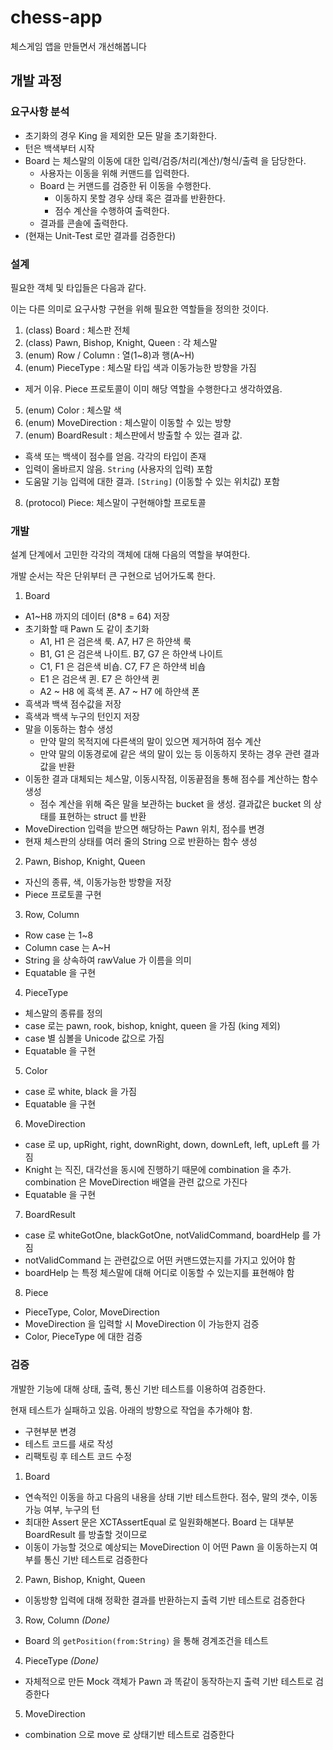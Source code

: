 # chess-app
체스게임 앱을 만들면서 개선해봅니다

## 개발 과정

### 요구사항 분석

* 초기화의 경우 King 을 제외한 모든 말을 초기화한다.
* 턴은 백색부터 시작
* Board 는 체스말의 이동에 대한 입력/검증/처리(계산)/형식/출력 을 담당한다.
  * 사용자는 이동을 위해 커맨드를 입력한다.
  * Board 는 커맨드를 검증한 뒤 이동을 수행한다.
    - 이동하지 못할 경우 상태 혹은 결과를 반환한다.
    - 점수 계산을 수행하여 출력한다.
  * 결과를 콘솔에 출력한다.
* (현재는 Unit-Test 로만 결과를 검증한다)

### 설계

필요한 객체 및 타입들은 다음과 같다.

이는 다른 의미로 요구사항 구현을 위해 필요한 역할들을 정의한 것이다.

1. (class) Board : 체스판 전체
2. (class) Pawn, Bishop, Knight, Queen : 각 체스말
3. (enum) Row / Column : 열(1~8)과 행(A~H)
4. (enum) PieceType : 체스말 타입 색과 이동가능한 방향을 가짐
  - 제거 이유. Piece 프로토콜이 이미 해당 역할을 수행한다고 생각하였음.
5. (enum) Color : 체스말 색
6. (enum) MoveDirection : 체스말이 이동할 수 있는 방향
7. (enum) BoardResult : 체스판에서 방출할 수 있는 결과 값.
  * 흑색 또는 백색이 점수를 얻음. 각각의 타입이 존재
  * 입력이 올바르지 않음. `String` (사용자의 입력) 포함
  * 도움말 기능 입력에 대한 결과. `[String]` (이동할 수 있는 위치값) 포함
8. (protocol) Piece: 체스말이 구현해야할 프로토콜

### 개발

설계 단계에서 고민한 각각의 객체에 대해 다음의 역할을 부여한다.

개발 순서는 작은 단위부터 큰 구현으로 넘어가도록 한다.

1. Board
  - A1~H8 까지의 데이터 (8\*8 = 64) 저장
  - 초기화할 때 Pawn 도 같이 초기화
    - A1, H1 은 검은색 룩. A7, H7 은 하얀색 룩
    - B1, G1 은 검은색 나이트. B7, G7 은 하얀색 나이트
    - C1, F1 은 검은색 비숍. C7, F7 은 하얀색 비숍
    - E1 은 검은색 퀸. E7 은 하얀색 퀸  
    - A2 ~ H8 에 흑색 폰. A7 ~ H7 에 하얀색 폰
  - 흑색과 백색 점수값을 저장
  - 흑색과 백색 누구의 턴인지 저장
  - 말을 이동하는 함수 생성
    - 만약 말의 목적지에 다른색의 말이 있으면 제거하여 점수 계산
    - 만약 말의 이동경로에 같은 색의 말이 있는 등 이동하지 못하는 경우 관련 결과값을 반환
  - 이동한 결과 대체되는 체스말, 이동시작점, 이동끝점을 통해 점수를 계산하는 함수 생성
    - 점수 계산을 위해 죽은 말을 보관하는 bucket 을 생성. 결과값은 bucket 의 상태를 표현하는 struct 를 반환
  - MoveDirection 입력을 받으면 해당하는 Pawn 위치, 점수를 변경
  - 현재 체스판의 상태를 여러 줄의 String 으로 반환하는 함수 생성
2. Pawn, Bishop, Knight, Queen
  - 자신의 종류, 색, 이동가능한 방향을 저장
  - Piece 프로토콜 구현
3. Row, Column
  - Row case 는 1~8
  - Column case 는 A~H
  - String 을 상속하여 rawValue 가 이름을 의미
  - Equatable 을 구현
4. PieceType
  - 체스말의 종류를 정의
  - case 로는 pawn, rook, bishop, knight, queen 을 가짐 (king 제외)
  - case 별 심볼을 Unicode 값으로 가짐
  - Equatable 을 구현
5. Color
  - case 로 white, black 을 가짐
  - Equatable 을 구현
6. MoveDirection
  - case 로 up, upRight, right, downRight, down, downLeft, left, upLeft 를 가짐
  - Knight 는 직진, 대각선을 동시에 진행하기 때문에 combination 을 추가. combination 은 MoveDirection 배열을 관련 값으로 가진다
  - Equatable 을 구현
7. BoardResult
  - case 로 whiteGotOne, blackGotOne, notValidCommand, boardHelp 를 가짐
  - notValidCommand 는 관련값으로 어떤 커맨드였는지를 가지고 있어야 함
  - boardHelp 는 특정 체스말에 대해 어디로 이동할 수 있는지를 표현해야 함
8. Piece
  - PieceType, Color, MoveDirection
  - MoveDirection 을 입력할 시 MoveDirection 이 가능한지 검증
  - Color, PieceType 에 대한 검증
   
### 검증

개발한 기능에 대해 상태, 출력, 통신 기반 테스트를 이용하여 검증한다.

현재 테스트가 실패하고 있음. 아래의 방향으로 작업을 추가해야 함.
- 구현부분 변경
- 테스트 코드를 새로 작성
- 리팩토링 후 테스트 코드 수정

1. Board
  - 연속적인 이동을 하고 다음의 내용을 상태 기반 테스트한다. 점수, 말의 갯수, 이동 가능 여부, 누구의 턴
  - 최대한 Assert 문은 XCTAssertEqual 로 일원화해본다. Board 는 대부분 BoardResult 를 방출할 것이므로
  - 이동이 가능할 것으로 예상되는 MoveDirection 이 어떤 Pawn 을 이동하는지 여부를 통신 기반 테스트로 검증한다
2. Pawn, Bishop, Knight, Queen
  - 이동방향 입력에 대해 정확한 결과를 반환하는지 출력 기반 테스트로 검증한다
3. Row, Column *(Done)*
  - Board 의 `getPosition(from:String)` 을 통해 경계조건을 테스트
4. PieceType *(Done)*
  - 자체적으로 만든 Mock 객체가 Pawn 과 똑같이 동작하는지 출력 기반 테스트로 검증한다
5. MoveDirection
  - combination 으로 move 로 상태기반 테스트로 검증한다
